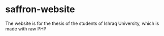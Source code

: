 # saffron-website
The website is for the thesis of the students of Ishraq University, which is made with raw PHP
